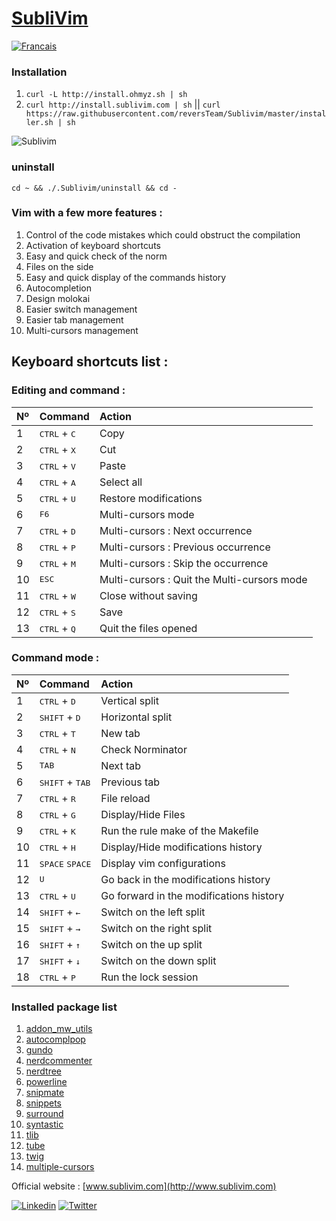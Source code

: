 [SubliVim](http://www.sublivim.com)
========

[![Francais](Pictures/language/fr.png)](README.fr.md)

### Installation ######
1.  `curl -L http://install.ohmyz.sh | sh`
2.	`curl http://install.sublivim.com | sh` || `curl https://raw.githubusercontent.com/reversTeam/Sublivim/master/installer.sh | sh`


![Sublivim](https://raw.github.com/reversTeam/Sublivim/master/Pictures/vim.jpg)

### uninstall ######
`cd ~ && ./.Sublivim/uninstall && cd -`

### Vim with a few more features : ######
1.	Control of the code mistakes which could obstruct the compilation
2.	Activation of keyboard shortcuts
3.	Easy and quick check of the norm
4.	Files on the side
5.	Easy and quick display of the commands history
6.	Autocompletion
7.	Design molokai
8.	Easier switch management
9.	Easier tab management
10.	Multi-cursors management


Keyboard shortcuts list :
------------

### Editing and command : ######
| Nº | Command                             | Action                                                   |
|:---|:------------------------------------|:---------------------------------------------------------|
| 1  | <kbd>CTRL</kbd> + <kbd>C</kbd>      | Copy                                                     |
| 2  | <kbd>CTRL</kbd> + <kbd>X</kbd>      | Cut                                                      |
| 3  | <kbd>CTRL</kbd> + <kbd>V</kbd>      | Paste                                                    |
| 4  | <kbd>CTRL</kbd> + <kbd>A</kbd>      | Select all                                               |
| 5  | <kbd>CTRL</kbd> + <kbd>U</kbd>      | Restore modifications                                    |
| 6  | <kbd>F6</kbd>                       | Multi-cursors mode                                       |
| 7  | <kbd>CTRL</kbd> + <kbd>D</kbd>      | Multi-cursors : Next occurrence                          |
| 8  | <kbd>CTRL</kbd> + <kbd>P</kbd>      | Multi-cursors : Previous occurrence                      |
| 9  | <kbd>CTRL</kbd> + <kbd>M</kbd>      | Multi-cursors : Skip the occurrence                      |
| 10 | <kbd>ESC</kbd>                      | Multi-cursors : Quit the Multi-cursors mode              |
| 11 | <kbd>CTRL</kbd> + <kbd>W</kbd>      | Close without saving                                     |
| 12 | <kbd>CTRL</kbd> + <kbd>S</kbd>      | Save                                                     |
| 13 | <kbd>CTRL</kbd> + <kbd>Q</kbd>      | Quit the files opened                                    |

### Command mode : ######
| Nº | Command                             | Action                                                   |
|:---|:------------------------------------|:---------------------------------------------------------|
| 1  | <kbd>CTRL</kbd> + <kbd>D</kbd>      | Vertical split                                           |
| 2  | <kbd>SHIFT</kbd> + <kbd>D</kbd>     | Horizontal split                                         |
| 3  | <kbd>CTRL</kbd> + <kbd>T</kbd>      | New tab                                                  |
| 4  | <kbd>CTRL</kbd> + <kbd>N</kbd>      | Check Norminator                                         |
| 5  | <kbd>TAB</kbd>                      | Next tab                                                 |
| 6  | <kbd>SHIFT</kbd> + <kbd>TAB</kbd>   | Previous tab                                             |
| 7  | <kbd>CTRL</kbd> + <kbd>R</kbd>      | File reload                                              |
| 8  | <kbd>CTRL</kbd> + <kbd>G</kbd>      | Display/Hide Files                                       |
| 9  | <kbd>CTRL</kbd> + <kbd>K</kbd>      | Run the rule make of the Makefile                        |
| 10 | <kbd>CTRL</kbd> + <kbd>H</kbd>      | Display/Hide modifications history                       |
| 11 | <kbd>SPACE</kbd> <kbd>SPACE</kbd>   | Display vim configurations                               |
| 12 | <kbd>U</kbd>                        | Go back in the modifications history                     |
| 13 | <kbd>CTRL</kbd> + <kbd>U</kbd>      | Go forward in the modifications history                  |
| 14 | <kbd>SHIFT</kbd> + <kbd>←</kbd>     | Switch on the left split                                 |
| 15 | <kbd>SHIFT</kbd> + <kbd>→</kbd>     | Switch on the right split                                |
| 16 | <kbd>SHIFT</kbd> + <kbd>↑</kbd>     | Switch on the up split                                   |
| 17 | <kbd>SHIFT</kbd> + <kbd>↓</kbd>     | Switch on the down split                                 |
| 18 | <kbd>CTRL</kbd> + <kbd>P</kbd>      | Run the lock session                                     |

### Installed package list ######
1.	[addon_mw_utils](https://github.com/marcweber/vim-addon-mw-utils)
2.	[autocomplpop](https://github.com/othree/vim-autocomplpop)
3.	[gundo](https://github.com/sjl/gundo.vim)
4.	[nerdcommenter](https://github.com/scrooloose/nerdcommenter)
5.	[nerdtree](https://github.com/scrooloose/nerdtree)
6.	[powerline](https://github.com/Lokaltog/powerline)
7.	[snipmate](https://github.com/garbas/vim-snipmate)
8.	[snippets](https://github.com/honza/vim-snippets)
9.	[surround](https://github.com/tpope/vim-surround)
10.	[syntastic](https://github.com/scrooloose/syntastic)
11.	[tlib](https://github.com/tomtom/tlib_vim)
12.	[tube](https://github.com/gcmt/tube.vim)
13.	[twig](https://github.com/lunaru/vim-twig)
14.	[multiple-cursors](https://github.com/terryma/vim-multiple-cursors)

Official website : [www.sublivim.com](http://www.sublivim.com)


[![Linkedin](Pictures/share/in.png)](www.linkedin.com/pub/théotime-rivière/68/313/216/) [![Twitter](Pictures/share/t.png)](https://twitter.com/Sublivim)
